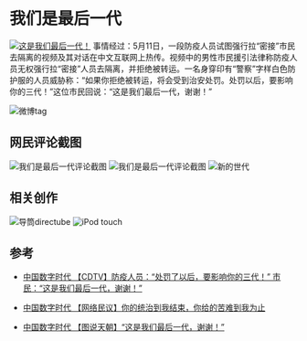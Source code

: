 # 我们是最后一代

[![这是我们最后一代！](imgs这是我们最后一代，谢谢！.jpg)](https://chinadigitaltimes.net/chinese/681219.html)
事情经过：5月11日，一段防疫人员试图强行拉“密接”市民去隔离的视频及其对话在中文互联网上热传。视频中的男性市民援引法律称防疫人员无权强行拉“密接”人员去隔离，并拒绝被转运。一名身穿印有“警察”字样白色防护服的人员威胁称：“如果你拒绝被转运，将会受到治安处罚。处罚以后，要影响你的三代！”这位市民回说：“这是我们最后一代，谢谢！”

![微博tag](imgs/微博tag.png)

## 网民评论截图

![我们是最后一代评论截图](imgs/我们是最后一代评论截图1.jpg)
![我们是最后一代评论截图](imgs/我们是最后一代评论截图2.jpg)
![新的世代](imgs/豆瓣-新的世代.jpg)

## 相关创作

![导筒directube](imgs/我们是最后一代相关创作1.jpg)
![iPod touch](imgs/iPod_touch.jpg)

## 参考

- [中国数字时代 【CDTV】防疫人员：“处罚了以后，要影响你的三代！” 市民：“这是我们最后一代，谢谢！”](https://chinadigitaltimes.net/chinese/681166.html)

- [中国数字时代 【网络民议】你的统治到我结束，你给的苦难到我为止](https://chinadigitaltimes.net/chinese/681204.html)

- [中国数字时代 【图说天朝】“这是我们最后一代，谢谢！”](https://chinadigitaltimes.net/chinese/681367.html)
